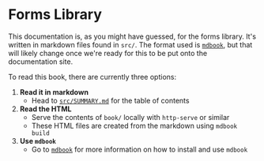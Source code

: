 # Forms Library

This documentation is, as you might have guessed, for the forms library. It's
written in markdown files found in `src/`. The format used is
[`mdbook`](https://github.com/rust-lang/mdBook), but that will likely change
once we're ready for this to be put onto the documentation site.

To read this book, there are currently three options:
1. **Read it in markdown**
    - Head to [`src/SUMMARY.md`](src/SUMMARY.md) for the table of contents
1. **Read the HTML**
    - Serve the contents of `book/` locally with `http-serve` or similar
    - These HTML files are created from the markdown using `mdbook build`
1. **Use `mdbook`**
    - Go to [`mdbook`](https://github.com/rust-lang/mdBook) for more information
      on how to install and use `mdbook`
